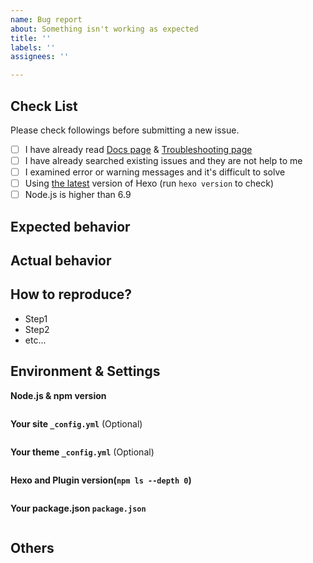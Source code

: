 ```yaml
---
name: Bug report
about: Something isn't working as expected
title: ''
labels: ''
assignees: ''

---
```


<!-- NOTE:

If you find that markdown files are not rendered as expected, please go to https://marked.js.org/demo/ to see if it can be reproduced there. If it can be reproduced, please file a bug to https://github.com/markedjs/marked.

If you want help on your bug, please also send us the git repository (GitHub, GitLab, Bitbucket etc...) where your hexo code is stored. It would greatly help. If you prefer not to have your hexo code out in public, please upload to a private GitHub repository and grant read-only access to hexojs/core.

-->

## Check List

Please check followings before submitting a new issue.

- [ ] I have already read [Docs page](https://hexo.io/docs/) & [Troubleshooting page](https://hexo.io/docs/troubleshooting)
- [ ] I have already searched existing issues and they are not help  to me
- [ ] I examined error or warning messages and it's difficult to solve
- [ ] Using [the latest](https://www.npmjs.com/package/hexo?activeTab=versions) version of Hexo (run `hexo version` to check)
- [ ] Node.js is higher than 6.9

## Expected behavior

## Actual behavior

## How to reproduce?

* Step1
* Step2
* etc...

## Environment & Settings

**Node.js & npm version**

```
```

**Your site `_config.yml`** (Optional)

```
```

**Your theme `_config.yml`** (Optional)

```
```

**Hexo and Plugin version(`npm ls --depth 0`)**

```
```

**Your package.json `package.json`**

```
```

## Others

<!-- If you have other information. Please write here. -->
